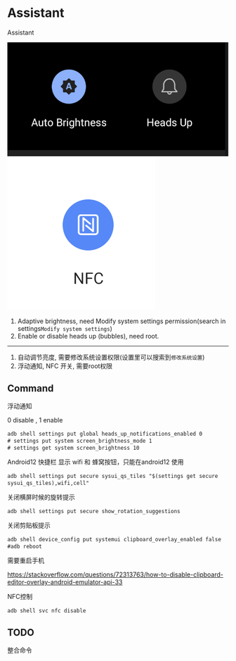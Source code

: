 # Assistant

Assistant

![1](./ScreenShoot/1.png )
![NFC](./ScreenShoot/2.png )

1. Adaptive brightness, need Modify system settings permission(search in settings`Modify system settings`)
2. Enable or disable heads up (bubbles), need root.

------------------

1. 自动调节亮度, 需要修改系统设置权限(设置里可以搜索到`修改系统设置`)
2. 浮动通知, NFC 开关, 需要root权限

## Command

浮动通知

0 disable , 1 enable

```shell
adb shell settings put global heads_up_notifications_enabled 0
# settings put system screen_brightness_mode 1
# settings get system screen_brightness 10
```

Android12 快捷栏 显示 wifi 和 蜂窝按钮，只能在android12 使用

```shell
adb shell settings put secure sysui_qs_tiles "$(settings get secure sysui_qs_tiles),wifi,cell"
```

关闭横屏时候的旋转提示

```shell
adb shell settings put secure show_rotation_suggestions
```

关闭剪贴板提示

```shell
adb shell device_config put systemui clipboard_overlay_enabled false
#adb reboot
```
需要重启手机

https://stackoverflow.com/questions/72313763/how-to-disable-clipboard-editor-overlay-android-emulator-api-33

NFC控制

```shell
adb shell svc nfc disable
```


## TODO

整合命令
